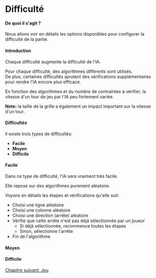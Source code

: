 # Difficulté

#### De quoi il s'agit ?

Nous allons voir en détails les options disponibles pour configurer la difficulté de la partie.

#### Introduction

Chaque difficulté augmente la difficulté de l'IA.  

Pour chaque difficulté, des algorithmes différents sont utilisés.  
De plus, certaines difficultés ajoutent des vérifications supplémentaires pour rendre l'IA encore plus efficace.

En fonction des algorithmes et du nombre de contraintes à vérifier, la vitesse d'un tour de jeu par l'IA peu fortement variée.

**Note:** la taille de la grille a également un impact important sur la vitesse d'un tour.

#### Difficultés

Il existe trois types de difficultés:

- **Facile**
- **Moyen**
- **Difficile**

#### Facile

Dans ce type de difficulté, l'IA sera vraiment très facile.

Elle repose sur des algorithmes purement aléatoire.

Voyons en détails les étapes et vérifications qu'elle suit:

- Choisi une ligne aléatoire
- Choisi une colonne aléatoire
- Choisi une direction (arrête) aléatoire
- Vérifie que cette arrête n'est pas déjà sélectionnée par un joueur
   - Si déjà sélectionnée, recommence toutes les étapes
   - Sinon, sélectionne l'arrête
- Fin de l'algorithme

#### Moyen

#### Difficile

<a href="{{ site.baseUrl }}game/about/" class="btn btn-green">Chapitre suivant: Jeu</a>
